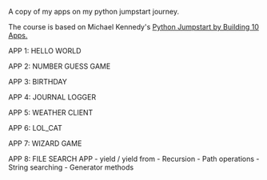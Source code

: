 A copy of my apps on my python jumpstart journey.

The course is based on Michael Kennedy's [Python Jumpstart by Building 10 Apps.](https://training.talkpython.fm/courses/details/python-language-jumpstart-building-10-apps)

APP 1: HELLO WORLD

APP 2: NUMBER GUESS GAME

APP 3: BIRTHDAY

APP 4: JOURNAL LOGGER

APP 5: WEATHER CLIENT

APP 6: LOL_CAT

APP 7: WIZARD GAME

APP 8: FILE SEARCH APP
    - yield / yield from
    - Recursion
    - Path operations
    - String searching
    - Generator methods